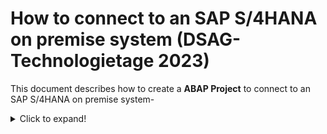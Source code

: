 # How to connect to an SAP S/4HANA on premise system (DSAG-Technologietage 2023)

This document describes how to create a **ABAP Project** to connect to an SAP S/4HANA on premise system-  

<details>
 <summary>Click to expand!</summary>

1. Click on  **File > New > ABAP Project** to create a new ABAP project.

   ![New ABAP Project](images/logon.png)

2. In the *System Connection* select **S4H** and click **Next >**. The system **S4H** is already configured in SAP logon. 

   ![System Connection](images/logon2.png)

3. Click **Next >**.   

   ![Connection Settings](images/logon3.png)

4. Click **Next >**.

   ![Logon to System](images/logon4.png)
   
5. In the *Project Name* screen you can choose an individual name for your project or leave the default value proposed by ADT.
  
   ![Project Name](images/logon5.png)

6. Press **Finish**.   

7. Add `ZLOCAL` to your favorites packages.  

   - Right click on the folder **Favorite Packages** in your newly created ABAP project.   

   ![add_to_favorites](images/99_100_add_zlocal_to_favorites.png)  
   
   - Search for `ZLOCAL`. Select the entry and press **OK**.   
   
   ![add_to_favorites](images/99_110_add_zlocal_to_favorites.png) 
   
 
   
</details>

